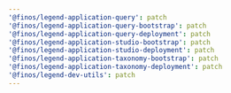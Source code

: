 ```yaml
---
'@finos/legend-application-query': patch
'@finos/legend-application-query-bootstrap': patch
'@finos/legend-application-query-deployment': patch
'@finos/legend-application-studio-bootstrap': patch
'@finos/legend-application-studio-deployment': patch
'@finos/legend-application-taxonomy-bootstrap': patch
'@finos/legend-application-taxonomy-deployment': patch
'@finos/legend-dev-utils': patch
---
```

